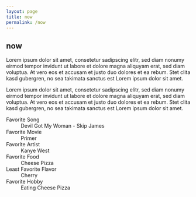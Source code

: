 ```yaml
---
layout: page
title: now
permalink: /now
---
```

<article class="pa3 pa5-ns mw7 center">
  <div>
    <h1 class="dark-gray f5 f4-l mt0">now</h1>
    <p class="f6 f5-l lh-copy">
      Lorem ipsum dolor sit amet, consetetur sadipscing elitr, sed diam nonumy eirmod
      tempor invidunt ut labore et dolore magna aliquyam erat, sed diam voluptua. At
      vero eos et accusam et justo duo dolores et ea rebum. Stet clita kasd gubergren,
      no sea takimata sanctus est Lorem ipsum dolor sit amet.
    </p>
    <p class="f6 f5-l lh-copy">
      Lorem ipsum dolor sit amet, consetetur sadipscing elitr, sed diam nonumy eirmod
      tempor invidunt ut labore et dolore magna aliquyam erat, sed diam voluptua. At
      vero eos et accusam et justo duo dolores et ea rebum. Stet clita kasd gubergren,
      no sea takimata sanctus est Lorem ipsum dolor sit amet.
    </p>
    <dl class="lh-title pa4 mt0">
      <dt class="f7 b">Favorite Song</dt>
      <dd class="ml0">Devil Got My Woman - Skip James</dd>
      <dt class="f7 b mt2">Favorite Movie</dt>
      <dd class="ml0">Primer</dd>
      <dt class="f7 b mt2">Favorite Artist</dt>
      <dd class="ml0">Kanye West</dd>
      <dt class="f7 b mt2">Favorite Food</dt>
      <dd class="ml0">Cheese Pizza</dd>
      <dt class="f7 b mt2">Least Favorite Flavor</dt>
      <dd class="ml0">Cherry</dd>
      <dt class="f7 b mt2">Favorite Hobby</dt>
      <dd class="ml0">Eating Cheese Pizza</dd>
    </dl>


  </div>
</article>